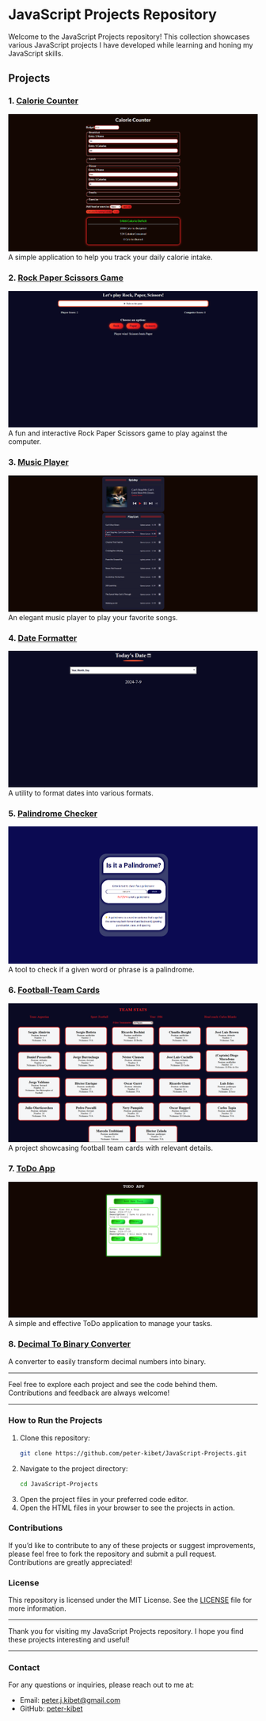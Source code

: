 # JavaScript Projects Repository

Welcome to the JavaScript Projects repository! This collection showcases various JavaScript projects I have developed while learning and honing my JavaScript skills.

## Projects

### 1. [Calorie Counter](./src/CalorieCounter.png)

![Calorie Counter](./src/CalorieCounter.png)
A simple application to help you track your daily calorie intake.

### 2. [Rock Paper Scissors Game](./src/RockPaper.png)

![Rock Paper Scissors Game](./src/RockPaper.png)
A fun and interactive Rock Paper Scissors game to play against the computer.

### 3. [Music Player](./src/MusicPlayer.png)

![Music Player](./src/MusicPlayer.png)
An elegant music player to play your favorite songs.

### 4. [Date Formatter](./src/DateFormatter.png)

![Date Formatter](./src/DateFormatter.png)
A utility to format dates into various formats.

### 5. [Palindrome Checker](./src/PalindromeChecker.png)

![Palindrome Checker](./src/PalindromeChecker.png)
A tool to check if a given word or phrase is a palindrome.

### 6. [Football-Team Cards](./src/FootballTeamCards.png)

![Football-Team Cards](./src/FootballTeamCards.png)
A project showcasing football team cards with relevant details.

### 7. [ToDo App](./src/ToDoApp.png)

![ToDo App](./src/ToDoApp.png)
A simple and effective ToDo application to manage your tasks.

### 8. [Decimal To Binary Converter](./src/DecimalToBinaryConverter.png)

A converter to easily transform decimal numbers into binary.

---

Feel free to explore each project and see the code behind them. Contributions and feedback are always welcome!

---

### How to Run the Projects

1. Clone this repository:
   ```sh
   git clone https://github.com/peter-kibet/JavaScript-Projects.git
   ```
2. Navigate to the project directory:
   ```sh
   cd JavaScript-Projects
   ```
3. Open the project files in your preferred code editor.
4. Open the HTML files in your browser to see the projects in action.

### Contributions

If you’d like to contribute to any of these projects or suggest improvements, please feel free to fork the repository and submit a pull request. Contributions are greatly appreciated!

### License

This repository is licensed under the MIT License. See the [LICENSE](LICENSE) file for more information.

---

Thank you for visiting my JavaScript Projects repository. I hope you find these projects interesting and useful!

---

### Contact

For any questions or inquiries, please reach out to me at:

- Email: peter.j.kibet@gmail.com
- GitHub: [peter-kibet](https://github.com/peter-kibet)

